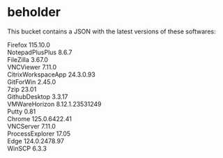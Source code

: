 # beholder
This bucket contains a JSON with the latest versions of these softwares:

Firefox            115.10.0         
NotepadPlusPlus    8.6.7            
FileZilla          3.67.0           
VNCViewer          7.11.0           
CitrixWorkspaceApp 24.3.0.93        
GitForWin          2.45.0           
7zip               23.01            
GithubDesktop      3.3.17           
VMWareHorizon      8.12.1.23531249  
Putty              0.81             
Chrome             125.0.6422.41    
VNCServer          7.11.0           
ProcessExplorer    17.05            
Edge               124.0.2478.97    
WinSCP             6.3.3            



